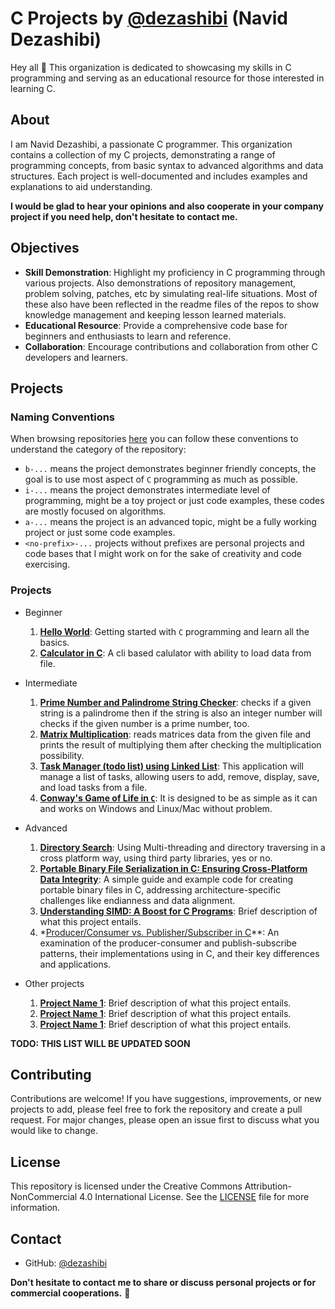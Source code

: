 # C Projects by [@dezashibi](https://github.com/dezashibi) (Navid Dezashibi)

Hey all 👋 This organization is dedicated to showcasing my skills in C programming and serving as an educational resource for those interested in learning C.

## About

I am Navid Dezashibi, a passionate C programmer. This organization contains a collection of my C projects, demonstrating a range of programming concepts, from basic syntax to advanced algorithms and data structures. Each project is well-documented and includes examples and explanations to aid understanding.

**I would be glad to hear your opinions and also cooperate in your company project if you need help, don't hesitate to contact me.**

## Objectives

- **Skill Demonstration**: Highlight my proficiency in C programming through various projects. Also demonstrations of repository management, problem solving, patches, etc by simulating real-life situations. Most of these also have been reflected in the readme files of the repos to show knowledge management and keeping lesson learned materials.
- **Educational Resource**: Provide a comprehensive code base for beginners and enthusiasts to learn and reference.
- **Collaboration**: Encourage contributions and collaboration from other C developers and learners.

## Projects

### Naming Conventions
When browsing repositories [here](https://github.com/orgs/dezashibi-c-projects/repositories?q=sort%3Aname-asc) you can follow these conventions to understand the category of the repository:
- `b-...` means the project demonstrates beginner friendly concepts, the goal is to use most aspect of `C` programming as much as possible.
- `i-...` means the project demonstrates intermediate level of programming, might be a toy project or just code examples, these codes are mostly focused on algorithms.
- `a-...` means the project is an advanced topic, might be a fully working project or just some code examples.
- `<no-prefix>-...` projects without prefixes are personal projects and code bases that I might work on for the sake of creativity and code exercising.

### Projects
- Beginner
  1. **[Hello World](https://github.com/dezashibi-c-projects/b-hello-world)**: Getting started with `C` programming and learn all the basics.
  2. **[Calculator in C](https://github.com/dezashibi-c-projects/b-calculator)**: A cli based calulator with ability to load data from file.

- Intermediate
  1. **[Prime Number and Palindrome String Checker](https://github.com/dezashibi-c-projects/i-prpal_tool)**: checks if a given string is a palindrome then if the string is also an integer number will checks if the given number is a prime number, too.
  2. **[Matrix Multiplication](https://github.com/dezashibi-c-projects/i-matrices_mult)**: reads matrices data from the given file and prints the result of multiplying them after checking the multiplication possibility.
  3. **[Task Manager (todo list) using Linked List](https://github.com/dezashibi-c-projects/i-task_manager)**: This application will manage a list of tasks, allowing users to add, remove, display, save, and load tasks from a file.
  4. **[Conway's Game of Life in `C`](https://github.com/dezashibi-c-projects/i-game_of_life)**: It is designed to be as simple as it can and works on Windows and Linux/Mac without problem.

- Advanced
  1. **[Directory Search](https://github.com/dezashibi-c-projects/a-directory_search)**: Using Multi-threading and directory traversing in a cross platform way, using third party libraries, yes or no.
  2. **[Portable Binary File Serialization in C: Ensuring Cross-Platform Data Integrity](https://github.com/dezashibi-c-projects/a-writing_portable_binary)**: A simple guide and example code for creating portable binary files in C, addressing architecture-specific challenges like endianness and data alignment.
  3. **[Understanding SIMD: A Boost for C Programs](https://github.com/dezashibi-c-projects/a-simd_in_c)**: Brief description of what this project entails.
  4. *[Producer/Consumer vs. Publisher/Subscriber in C](https://github.com/dezashibi-c-projects/a-prod_cons_vs_pub_sub_in_c)**: An examination of the producer-consumer and publish-subscribe patterns, their implementations using in C, and their key differences and applications.

- Other projects
  1. **[Project Name 1](link-to-project-1)**: Brief description of what this project entails.
  2. **[Project Name 1](link-to-project-1)**: Brief description of what this project entails.
  3. **[Project Name 1](link-to-project-1)**: Brief description of what this project entails.

**TODO: THIS LIST WILL BE UPDATED SOON**

## Contributing

Contributions are welcome! If you have suggestions, improvements, or new projects to add, please feel free to fork the repository and create a pull request. For major changes, please open an issue first to discuss what you would like to change.

## License

This repository is licensed under the Creative Commons Attribution-NonCommercial 4.0 International License. See the [LICENSE](https://github.com/dezashibi-c-projects/.github/blob/main/LICENSE) file for more information.

## Contact

- GitHub: [@dezashibi](https://github.com/dezashibi)

**Don't hesitate to contact me to share or discuss personal projects or for commercial cooperations.** 👋
